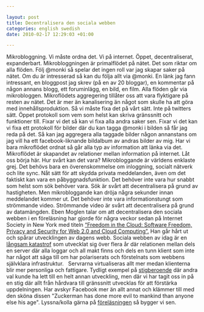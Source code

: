 ```yaml
--- 

layout: post
title: Decentralisera den sociala webben 
categories: english swedish 
date: 2010-02-17 12:29:03 +01:00 

---
```


Mikrobloggning. Vi måste ordna det. Vi på internet. Öppet, decentraliserat, expanderbart. Mikrobloggningen är primalflödet på nätet. Det som riktar om alla flöden. Följ @monki så spelar det ingen roll var jag skapar saker på nätet. Om du är intresserad så kan du följa allt via @monki. En länk jag fann intressant, en bloggpost jag skrev (på en av 20 bloggar), en kommentar på någon annans blogg, ett foruminlägg, en bild, en film. Alla flöden går via mikrobloggen. Mikroflödets aggregering tillåter oss att vara flyktigare på resten av nätet. Det är mer än kanalisering än något som skulle ha att göra med innehållsproduktion. Så vi måste fixa det på vårt sätt. Inte på twitters sätt. Öppet protokoll som vem som helst kan skriva gränssnitt och funktioner till. Fixar vi det så kan vi fixa alla andra saker sen. Fixar vi det kan vi fixa ett protokoll för bilder där du kan tagga @monki i bilden så får jag reda på det. Så kan jag aggregera alla taggade bilder någon annanstans om jag vill ha ett facebook-liknande bildalbum av andras bilder av mig. Har vi bara mikroflödet ordnat så går alla typ av information att länka via det. Mikroflödet är skapandet av relationer mellan information på internet. Låt oss börja här. Hur svårt kan det vara? Mikrobloggande är världens enklaste grej. Det behövs bara en överenskommelse om inloggning, socialt nätverk och lite sync. Nåt sätt för att skydda privata meddelanden, även om det faktiskt kan vara en påbyggnadsfunktion. Det behöver inte vara hur snabbt som helst som sök behöver vara. Sök är svårt att decentralisera på grund av hastigheten. Men mikrobloggande kan dröja några sekunder innan meddelandet kommer ut. Det behöver inte vara informationstungt som strömmande video. Strömmande video är svårt att decentralisera på grund av datamängden. Eben Moglen talar om att decentralisera den sociala webben i en föreläsning har gjorde för några veckor sedan på Internet Society in New York med titeln [“Freedom in the Cloud: Software Freedom, Privacy and Security for Web 2.0 and Cloud Computing”.](http://www.isoc-ny.org/?p=1338) Han går hårt ut och spårar utvecklingen av dagens webb. Sociala webben av idag är en [långsam katastrof](http://www.blay.se/2009/05/05/internet-noll-del-2-fel-moln/) som utvecklat sig över flera år där relationen mellan dels en server där alla loggar och all makt finns och dels en tunn klient som inte har något att säga till om har polariserats och förstelnats som webbens självklara infrastruktur.   Servrarna virtualiseras allt mer medan klienterna blir mer personliga och fattigare. Tydligt exempel på [stigberoende](http://copyriot.se/2009/11/03/stigberoende/) där andra val kunde ha lett till en helt annan utveckling, men där vi har tagit oss in på en stig där allt från hårdvara till gränssnitt utvecklas för att förstärka uppdelningen. Har avskyr Facebook mer än allt annat och klämmer till med den sköna dissen "Zuckerman has done more evil to mankind than anyone else his age". Lyssna/kolla gärna på [föreläsningen](http://www.isoc-ny.org/?p=1338) så bygger vi sen. 